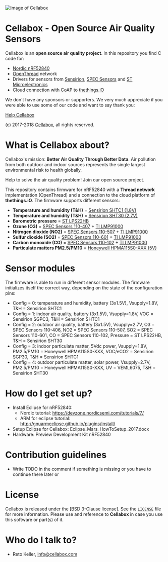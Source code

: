 ![Image of Cellabox](https://raw.githubusercontent.com/cellabox/cellabox/master/doc/cellabox_opensource_logo.png)

# Cellabox - Open Source Air Quality Sensors

Cellabox is an **open source air quality project**.
In this repository you find C code for:
* [Nordic nRF52840](https://www.nordicsemi.com/eng/Products/nRF52840)
* [OpenThread](https://openthread.io/) network
* Drivers for sensors from [Sensirion](https://www.sensirion.com), [SPEC Sensors](https://www.spec-sensors.com/) and [ST Microelectronics](http://www.st.com/en/mems-and-sensors/lps22hb.html)
* Cloud connection with CoAP to [thethings.iO](https://thethings.io/)

We don't have any sponsors or supporters.
We very much appreciate if you were able to use some of our code and want to say thank you:

[Help Cellabox](https://www.cellabox.com/support)

(c) 2017-2018 [Cellabox](https://www.cellabox.com), all rights reserved.

# What is Cellabox about?

Cellabox's mission: **Better Air Quality Through Better Data**. Air pollution from both outdoor and indoor sources represents the single largest environmental risk to health globally.

Help to solve the air quality problem! Join our open source project.

This repository contains firmware for nRF52840 with a **Thread network** implementation (OpenThread) and a connection to the cloud platform of **thethings.iO**.
The firmware supports different sensors:

* **Temperature and humidity (T&H)** = [Sensirion SHTC1 (1.8V)](https://www.sensirion.com/fileadmin/user_upload/customers/sensirion/Dokumente/2_Humidity_Sensors/Sensirion_Humidity_Sensors_SHTC1_Datasheet.pdf)
* **Temperature and humidity (T&H)** = [Sensirion SHT30 (2.7V)](https://www.sensirion.com/fileadmin/user_upload/customers/sensirion/Dokumente/2_Humidity_Sensors/Sensirion_Humidity_Sensors_SHT3x_Datasheet_digital.pdf)
* **Barometric pressure** = [ST LPS22HB](http://www.st.com/content/ccc/resource/technical/document/datasheet/bf/c1/4f/23/61/17/44/8a/DM00140895.pdf/files/DM00140895.pdf/jcr:content/translations/en.DM00140895.pdf)
* **Ozone (O3)** = [SPEC Sensors 110-407](http://www.spec-sensors.com/wp-content/uploads/2016/02/3SP_O3_5-P-Package-110-407.pdf) + [TI LMP91000](http://www.ti.com/lit/ds/snas506i/snas506i.pdf)
* **Nitrogen dioxide (NO2)** = [SPEC Sensors 110-507](https://www.spec-sensors.com/wp-content/uploads/2016/10/3SP_NO2_5F-P-Package-110-507.pdf) + [TI LMP91000](http://www.ti.com/lit/ds/snas506i/snas506i.pdf)
* **Sulfur dioxide (SO2)** = [SPEC Sensors 110-601](http://www.spec-sensors.com/wp-content/uploads/2016/02/3SP_SO2_20-P-Package-110-601.pdf) + [TI LMP91000](http://www.ti.com/lit/ds/snas506i/snas506i.pdf)
* **Carbon monoxide (CO)** = [SPEC Sensors 110-102](http://www.spec-sensors.com/wp-content/uploads/2016/04/3SP_CO_1000-P-Package-110-102.pdf) + [TI LMP91000](http://www.ti.com/lit/ds/snas506i/snas506i.pdf)
* **Particulate matters PM2.5/PM10** = [Honeywell HPMA115S0-XXX (5V)](https://sensing.honeywell.com/sensors/particle-sensors/hpm-series)

# Sensor modules

The firmware is able to run in different sensor modules. The firmware initializes itself the correct way, depending on the state of the configuration pins:

* Config = 0: temperature and humidity, battery (3x1.5V), Vsupply=1.8V, T&H = Sensirion SHTC1
* Config = 1: indoor air quality, battery (3x1.5V), Vsupply=1.8V, VOC = Sensirion SGPC3, T&H = Sensirion SHTC1
* Config = 2: outdoor air quality, battery (3x1.5V), Vsupply=2.7V, O3 = SPEC Sensors 110-406, NO2 = SPEC Sensors 110-507, SO2 = SPEC Sensors 110-601, CO = SPEC Sensors 110-102, Pressure = ST LPS22HB, T&H = Sensirion SHT30
* Config = 3: indoor particulate matter, 5Vdc power, Vsupply=1.8V, PM2.5/PM10 = Honeywell HPMA115S0-XXX, VOC/eCO2 = Sensirion SGP30, T&H = Sensirion SHTC1
* Config = 4: outdoor particulate matter, solar power, Vsupply=2.7V, PM2.5/PM10 = Honeywell HPMA115S0-XXX, UV = VEML6075, T&H = Sensirion SHT30

# How do I get set up?

* Install Eclipse for nRF52840:
	* Nordic tutorial: https://devzone.nordicsemi.com/tutorials/7/
	* ARM for eclipse tutorial: http://gnuarmeclipse.github.io/plugins/install/
* Setup Eclipse for Cellabox: Eclipse_Mars_HowToSetup_2017.docx
* Hardware: Preview Development Kit nRF52840

# Contribution guidelines

* Write TODO in the comment if something is missing or you have to continue there later or

# License

Cellabox is released under the [BSD 3-Clause license]. See the [`LICENSE`](https://github.com/cellabox/cellabox/blob/master/LICENSE) file for more information.
Please use and reference to **Cellabox** in case you use this software or part(s) of it.

# Who do I talk to?

* Reto Keller, info@cellabox.com

